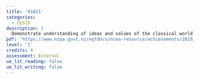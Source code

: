 ```yaml
---
title: '91021'
categories:
  - CLS1S
description: |
  Demonstrate understanding of ideas and values of the classical world
pdf: 'https://www.nzqa.govt.nz/nqfdocs/ncea-resource/achievements/2019/as91021.pdf'
level: '1'
credits: 4
assessment: External
ue_lit_reading: false
ue_lit_writing: false
---
```


